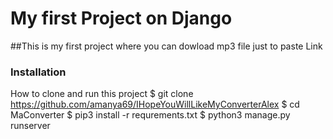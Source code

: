 # My first Project on Django
##This is my first project where you can dowload mp3 file just to paste Link
### Installation
How to clone and run this project
$ git clone https://github.com/amanya69/IHopeYouWillLikeMyConverterAlex
$ cd MaConverter
$ pip3 install -r requrements.txt
$ python3 manage.py runserver
